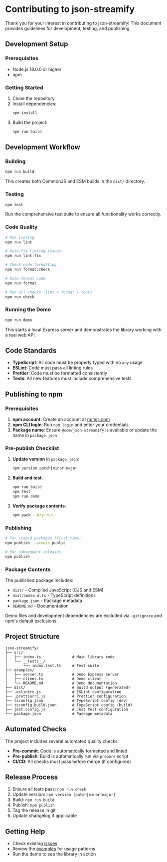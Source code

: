 # Contributing to json-streamify

Thank you for your interest in contributing to json-streamify! This document provides guidelines for development, testing, and publishing.

## Development Setup

### Prerequisites

- Node.js 18.0.0 or higher
- npm

### Getting Started

1. Clone the repository
2. Install dependencies:
   ```bash
   npm install
   ```
3. Build the project:
   ```bash
   npm run build
   ```

## Development Workflow

### Building

```bash
npm run build
```

This creates both CommonJS and ESM builds in the `dist/` directory.

### Testing

```bash
npm test
```

Run the comprehensive test suite to ensure all functionality works correctly.

### Code Quality

```bash
# Run linting
npm run lint

# Auto-fix linting issues
npm run lint:fix

# Check code formatting
npm run format:check

# Auto-format code
npm run format

# Run all checks (lint + format + test)
npm run check
```

### Running the Demo

```bash
npm run demo
```

This starts a local Express server and demonstrates the library working with a real web API.

## Code Standards

- **TypeScript**: All code must be properly typed with no `any` usage
- **ESLint**: Code must pass all linting rules
- **Prettier**: Code must be formatted consistently
- **Tests**: All new features must include comprehensive tests

## Publishing to npm

### Prerequisites

1. **npm account**: Create an account at [npmjs.com](https://www.npmjs.com)
2. **npm CLI login**: Run `npm login` and enter your credentials
3. **Package name**: Ensure `@ccm/json-streamify` is available or update the name in `package.json`

### Pre-publish Checklist

1. **Update version** in `package.json`:
   ```bash
   npm version patch|minor|major
   ```

2. **Build and test**:
   ```bash
   npm run build
   npm test
   npm run demo
   ```

3. **Verify package contents**:
   ```bash
   npm pack --dry-run
   ```

### Publishing

```bash
# For scoped packages (first time)
npm publish --access public

# For subsequent releases
npm publish
```

### Package Contents

The published package includes:

- `dist/` - Compiled JavaScript (CJS and ESM)
- `dist/index.d.ts` - TypeScript definitions
- `package.json` - Package metadata
- `README.md` - Documentation

Demo files and development dependencies are excluded via `.gitignore` and npm's default exclusions.

## Project Structure

```
json-streamify/
├── src/
│   ├── index.ts              # Main library code
│   └── __tests__/
│       └── index.test.ts     # Test suite
├── examples/
│   ├── server.ts             # Demo Express server
│   ├── client.ts             # Demo client
│   └── README.md             # Demo documentation
├── dist/                     # Build output (generated)
├── .eslintrc.js              # ESLint configuration
├── .prettierrc.js            # Prettier configuration
├── tsconfig.json             # TypeScript config (dev)
├── tsconfig.build.json       # TypeScript config (build)
├── jest.config.js            # Jest test configuration
└── package.json              # Package metadata
```

## Automated Checks

The project includes several automated quality checks:

- **Pre-commit**: Code is automatically formatted and linted
- **Pre-publish**: Build is automatically run via `prepare` script
- **CI/CD**: All checks must pass before merge (if configured)

## Release Process

1. Ensure all tests pass: `npm run check`
2. Update version: `npm version [patch|minor|major]`
3. Build: `npm run build`
4. Publish: `npm publish`
5. Tag the release in git
6. Update changelog if applicable

## Getting Help

- Check existing [issues](https://github.com/your-org/json-streamify/issues)
- Review the [examples](examples/) for usage patterns
- Run the demo to see the library in action